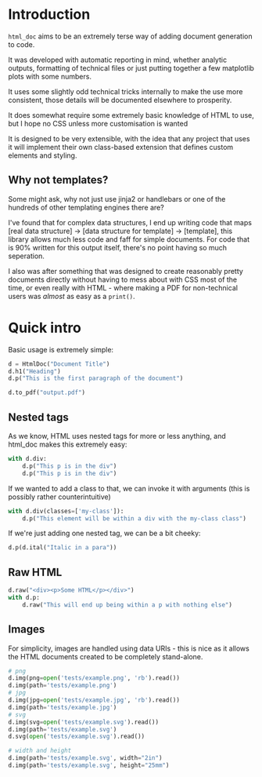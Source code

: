 # Introduction

`html_doc` aims to be an extremely terse way of adding document generation to code.

It was developed with automatic reporting in mind, whether analytic outputs, formatting of 
technical files or just putting together a few matplotlib plots with some numbers. 

It uses some slightly odd technical tricks internally to make the use more consistent, 
those details will be documented elsewhere to prosperity.

It does somewhat require some extremely basic knowledge of HTML to use, but I hope no CSS unless 
more customisation is wanted

It is designed to be very extensible, with the idea that any project that uses it will implement their
own class-based extension that defines custom elements and styling.

## Why not templates?
Some might ask, why not just use jinja2 or handlebars or one of the hundreds of other templating engines there are?

I've found that for complex data structures, I end up writing code that maps 
[real data structure] -> [data structure for template] -> [template], this
library allows much less code and faff for simple documents. For code that is 90%
written for this output itself, there's no point having so much seperation.

I also was after something that was designed to create reasonably pretty documents directly
without having to mess about with CSS most of the time, or even really with HTML - where making a PDF
for non-technical users was *almost* as easy as a `print()`.

# Quick intro

Basic usage is extremely simple:
```python
d = HtmlDoc("Document Title")
d.h1("Heading")
d.p("This is the first paragraph of the document")

d.to_pdf("output.pdf")
```


## Nested tags
As we know, HTML uses nested tags for more or less anything, and html_doc makes this extremely easy:
```python
with d.div:
    d.p("This p is in the div")
    d.p("This p is in the div")
```

If we wanted to add a class to that, we can invoke it with arguments (this is possibly rather counterintuitive)

```python
with d.div(classes=['my-class']):
    d.p("This element will be within a div with the my-class class")
```

If we're just adding one nested tag, we can be a bit cheeky:
```python
d.p(d.ital("Italic in a para"))
```

## Raw HTML

```python
d.raw("<div><p>Some HTML</p></div>")
with d.p:
    d.raw("This will end up being within a p with nothing else")
```

## Images
For simplicity, images are handled using data URIs - this is nice as it allows the HTML documents
created to be completely stand-alone. 

```python
# png
d.img(png=open('tests/example.png', 'rb').read())
d.img(path='tests/example.png')
# jpg
d.img(jpg=open('tests/example.jpg', 'rb').read())
d.img(path='tests/example.jpg')
# svg
d.img(svg=open('tests/example.svg').read())
d.img(path='tests/example.svg')
d.svg(open('tests/example.svg').read())

# width and height
d.img(path='tests/example.svg', width="2in")
d.img(path='tests/example.svg', height="25mm")
```

